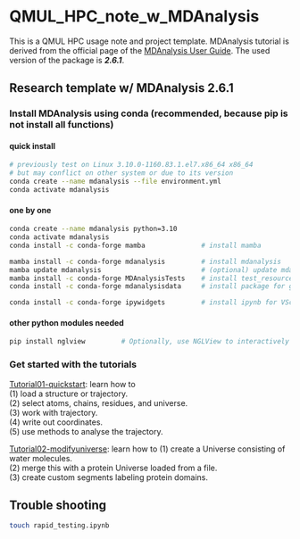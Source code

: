# QMUL_HPC_note_w_MDAnalysis
This is a QMUL HPC usage note and project template.
MDAnalysis tutorial is derived from the official page of the [MDAnalysis User Guide](https://userguide.mdanalysis.org/stable/index.html). The used version of the package is ***2.6.1***.

## Research template w/ MDAnalysis 2.6.1

### Install MDAnalysis using conda (recommended, because pip is not install all functions)
#### quick install 
```bash
# previously test on Linux 3.10.0-1160.83.1.el7.x86_64 x86_64
# but may conflict on other system or due to its version
conda create --name mdanalysis --file environment.yml
conda activate mdanalysis
```

#### one by one
```bash
conda create --name mdanalysis python=3.10
conda activate mdanalysis
conda install -c conda-forge mamba              # install mamba

mamba install -c conda-forge mdanalysis         # install mdanalysis
mamba update mdanalysis                         # (optional) update mdanalysis 
mamba install -c conda-forge MDAnalysisTests    # install test_resource
conda install -c conda-forge mdanalysisdata     # install package for getting additional dataset

conda install -c conda-forge ipywidgets         # install ipynb for VScode
```
#### other python modules needed
```bash
pip install nglview         # Optionally, use NGLView to interactively view your trajectory
```

### Get started with the tutorials
[Tutorial01-quickstart](./Tutorial_notebook/Tutorial01_quickstart.ipynb): learn how to  
(1) load a structure or trajectory.  
(2) select atoms, chains, residues, and universe.  
(3) work with trajectory.  
(4) write out coordinates.  
(5) use methods to analyse the trajectory.  

[Tutorial02-modifyuniverse](./Tutorial_notebook/Tutorial02_modifyuniverse.ipynb): learn how to
(1) create a Universe consisting of water molecules.  
(2) merge this with a protein Universe loaded from a file.  
(3) create custom segments labeling protein domains.  


## Trouble shooting
```bash
touch rapid_testing.ipynb
```
